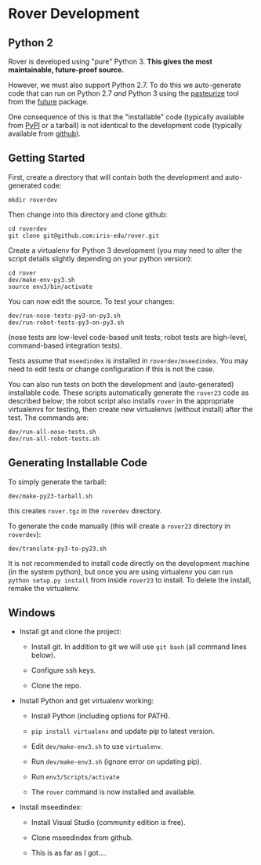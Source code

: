 
# Rover Development

## Python 2

Rover is developed using "pure" Python 3.  **This gives the most
maintainable, future-proof source.**

However, we must also support Python 2.7.  To do this we auto-generate
code that can run on Python 2.7 *and* Python 3 using the
[pasteurize](http://python-future.org/pasteurize.html) tool from the
[future](http://python-future.org/index.html) package.

One consequence of this is that the "installable" code (typically
available from [PyPI](https://pypi.org/) or a tarball) is not
identical to the development code (typically available from
[github](https://github.com/iris-edu/rover/)).

## Getting Started

First, create a directory that will contain both the development and
auto-generated code:

    mkdir roverdev

Then change into this directory and clone github:

    cd roverdev
    git clone git@github.com:iris-edu/rover.git

Create a virtualenv for Python 3 development (you may need to alter
the script details slightly depending on your python version):

    cd rover
    dev/make-env-py3.sh
    source env3/bin/activate

You can now edit the source.  To test your changes:

    dev/run-nose-tests-py3-on-py3.sh
    dev/run-robot-tests-py3-on-py3.sh

(nose tests are low-level code-based unit tests; robot tests are
high-level, command-based integration tests).

Tests assume that `mseedindex` is installed in `roverdev/mseedindex`.
You may need to edit tests or change configuration if this is not the
case.

You can also run tests on both the development and (auto-generated)
installable code.  These scripts automatically generate the `rover23`
code as described below; the robot script also installs `rover` in the
appropriate virtualenvs for testing, then create new virtualenvs
(without install) after the test.  The commands are:

    dev/run-all-nose-tests.sh
    dev/run-all-robot-tests.sh

## Generating Installable Code

To simply generate the tarball:

    dev/make-py23-tarball.sh

this creates `rover.tgz` in the `roverdev` directory.

To generate the code manually (this will create a `rover23` directory
in `roverdev`):

    dev/translate-py3-to-py23.sh

It is not recommended to install code directly on the development
machine (in the system python), but once you are using virtualenv you
can run `python setup.py install` from inside `rover23` to install.
To delete the install, remake the virtualenv.

## Windows

* Install git and clone the project:

  * Install git.  In addition to git we will use `git bash` (all command
    lines below).

  * Configure ssh keys.

  * Clone the repo.

* Install Python and get virtualenv working:

  * Install Python (including options for PATH).

  * `pip install virtualenv` and update pip to latest version.

  * Edit `dev/make-env3.sh` to use `virtualenv`.

  * Run `dev/make-env3.sh` (ignore error on updating pip).

  * Run `env3/Scripts/activate`

  * The `rover` command is now installed and available.

* Install mseedindex:

  * Install Visual Studio (community edition is free).

  * Clone mseedindex from github.

  * This is as far as I got....

